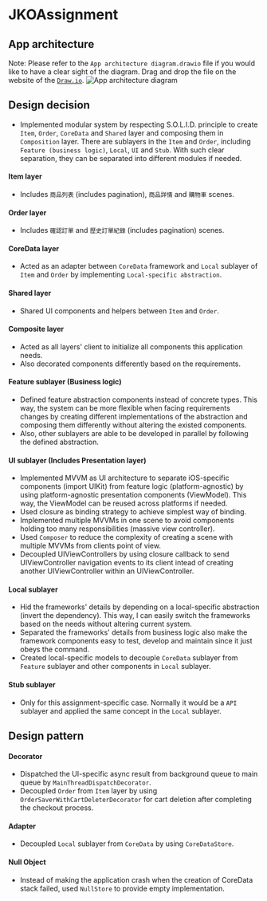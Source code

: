 # JKOAssignment
## App architecture
Note: 
Please refer to the `App architecture diagram.drawio` file if you would like to have a clear sight of the diagram. 
Drag and drop the file on the website of the [`Draw.io`](https://app.diagrams.net/).
![App architecture diagram](https://github.com/h88377/JKOAssignment/assets/66559497/1dae2d9a-9a34-4981-a061-23467bcf44a0)

## Design decision
* Implemented modular system by respecting S.O.L.I.D. principle to create `Item`, `Order`, `CoreData` and `Shared` layer and composing them in `Composition` layer. There are sublayers in the `Item` and `Order`, including `Feature (business logic)`, `Local`, `UI` and `Stub`. With such clear separation, they can be separated into different modules if needed.

#### Item layer
* Includes `商品列表` (includes pagination), `商品詳情` and `購物車` scenes.

#### Order layer
* Includes `確認訂單` and `歷史訂單紀錄` (includes pagination) scenes.

#### CoreData layer
* Acted as an adapter between `CoreData` framework and `Local` sublayer of `Item` and `Order` by implementing `Local-specific abstraction`.

#### Shared layer
* Shared UI components and helpers between `Item` and `Order`.

#### Composite layer
* Acted as all layers' client to initialize all components this application needs.
* Also decorated components differently based on the requirements.

#### Feature sublayer (Business logic)
* Defined feature abstraction components instead of concrete types. This way, the system can be more flexible when facing requirements changes by creating different implementations of the abstraction and composing them differently without altering the existed components.  
* Also, other sublayers are able to be developed in parallel by following the defined abstraction.

#### UI sublayer (Includes Presentation layer)
* Implemented MVVM as UI architecture to separate iOS-specific components (import UIKit) from feature logic (platform-agnostic) by using platform-agnostic presentation components (ViewModel). This way, the ViewModel can be reused across platforms if needed.
* Used closure as binding strategy to achieve simplest way of binding. 
* Implemented multiple MVVMs in one scene to avoid components holding too many responsibilities (massive view controller).
* Used `Composer` to reduce the complexity of creating a scene with multiple MVVMs from clients point of view.
* Decoupled UIViewControllers by using closure callback to send UIViewController navigation events to its client intead of creating another UIViewController within an UIViewController.

#### Local sublayer
* Hid the frameworks' details by depending on a local-specific abstraction (invert the dependency). This way, I can easily switch the frameworks based on the needs without altering current system.
* Separated the frameworks' details from business logic also make the framework components easy to test, develop and maintain since it just obeys the command.
* Created local-specific models to decouple `CoreData` sublayer from `Feature` sublayer and other components in `Local` sublayer.

#### Stub sublayer
* Only for this assignment-specific case. Normally it would be a `API` sublayer and applied the same concept in the `Local` sublayer.

## Design pattern

#### Decorator
* Dispatched the UI-specific async result from background queue to main queue by `MainThreadDispatchDecorator`.
* Decoupled `Order` from `Item` layer by using `OrderSaverWithCartDeleterDecorator` for cart deletion after completing the checkout process.
#### Adapter
* Decoupled `Local` sublayer from `CoreData` by using `CoreDataStore`.
#### Null Object
* Instead of making the application crash when the creation of CoreData stack failed, used `NullStore` to provide empty implementation.
